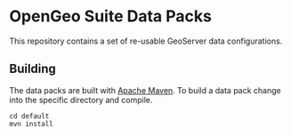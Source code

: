 # OpenGeo Suite Data Packs

This repository contains a set of re-usable GeoServer data configurations.

## Building

The data packs are built with [Apache Maven](http://maven.apache.org/). To build a data pack change
into the specific directory and compile.

    cd default
    mvn install
    

